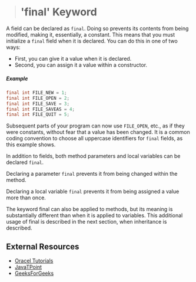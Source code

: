 ># 'final' Keyword

A field can be declared as `final`. Doing so prevents its contents from being modified, making it, essentially, a constant. This means that you must initialize a `final` field when it is declared. You can do this in one of two ways:

* First, you can give it a value when it is
declared.
* Second, you can assign it a value within a constructor.

##### Example

```java
final int FILE_NEW = 1;
final int FILE_OPEN = 2;
final int FILE_SAVE = 3;
final int FILE_SAVEAS = 4;
final int FILE_QUIT = 5;
```

Subsequent parts of your program can now use `FILE_OPEN`, etc., as if they were constants, without fear that a value has been changed. It is a common coding convention to choose all uppercase identifiers for `final` fields, as this example shows.

In addition to fields, both method parameters and local variables can be declared `final`.

Declaring a parameter `final` prevents it from being changed within the method. 

Declaring a local variable `final` prevents it from being assigned a value more than once.

The keyword final can also be applied to methods, but its meaning is substantially different than when it is applied to variables. This additional usage of final is described in the next section, when inheritance is described.

## External Resources

* [Oracel Tutorials](https://docs.oracle.com/javase/tutorial/java/IandI/final.html)
* [JavaTPoint](https://www.javatpoint.com/final-keyword)
* [GeeksForGeeks](https://www.geeksforgeeks.org/final-keyword-java/)